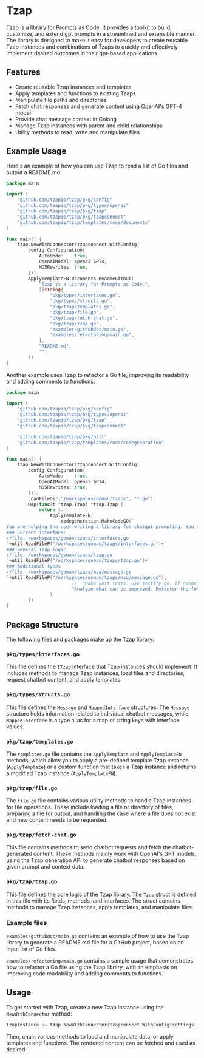 # Tzap

Tzap is a library for Prompts as Code. It provides a toolkit to build, customize, and extend gpt prompts in a streamlined and extensible manner. The library is designed to make it easy for developers to create reusable Tzap instances and combinations of Tzaps to quickly and effectively implement desired outcomes in their gpt-based applications.

## Features

- Create reusable Tzap instances and templates
- Apply templates and functions to existing Tzaps
- Manipulate file paths and directories
- Fetch chat responses and generate content using OpenAI's GPT-4 model
- Provide chat message context in Golang
- Manage Tzap instances with parent and child relationships
- Utility methods to read, write and manipulate files

## Example Usage

Here's an example of how you can use Tzap to read a list of Go files and output a README.md: 

```go
package main

import (
	"github.com/tzapio/tzap/pkg/config"
	"github.com/tzapio/tzap/pkg/types/openai"
	"github.com/tzapio/tzap/pkg/tzap"
	"github.com/tzapio/tzap/pkg/tzapconnect"
	"github.com/tzapio/tzap/templates/code/documents"
)

func main() {
	tzap.NewWithConnector(tzapconnect.WithConfig(
		config.Configuration{
			AutoMode:    true,
			OpenAIModel: openai.GPT4,
			MD5Rewrites: true,
		})).
		ApplyTemplateFN(documents.ReadmeGithub(
			"Tzap is a library for Prompts as Code.",
			[]string{
				"pkg/types/interfaces.go",
				"pkg/types/structs.go",
				"pkg/tzap/templates.go",
				"pkg/tzap/file.go",
				"pkg/tzap/fetch-chat.go",
				"pkg/tzap/tzap.go",
				"examples/githubdoc/main.go",
				"examples/refactoring/main.go",
			},
			"README.md",
			"",
		))
}
```

Another example uses Tzap to refactor a Go file, improving its readability and adding comments to functions: 

```go
package main

import (
	"github.com/tzapio/tzap/pkg/config"
	"github.com/tzapio/tzap/pkg/types/openai"
	"github.com/tzapio/tzap/pkg/tzap"
	"github.com/tzapio/tzap/pkg/tzapconnect"

	"github.com/tzapio/tzap/pkg/util"
	"github.com/tzapio/tzap/templates/code/codegeneration"
)

func main() {
	tzap.NewWithConnector(tzapconnect.WithConfig(
		config.Configuration{
			AutoMode:    true,
			OpenAIModel: openai.GPT4,
			MD5Rewrites: true,
		})).
		LoadFileDir("/workspaces/goman/tzaps", "*.go").
		Map(func(t *tzap.Tzap) *tzap.Tzap {
			return t.
				ApplyTemplateFN(
					codegeneration.MakeCodeGO(`
You are helping the user writing a library for chatgpt prompting. You primarely write Golang. Most files already exists. Do not create new data structures.
### Current interface: 
//file: /workspaces/goman/tzaps/interfaces.go
`+util.ReadFileP("/workspaces/goman/tzaps/interfaces.go")+`
### General Tzap logic
//file: /workspaces/goman/tzaps/tzap.go
`+util.ReadFileP("/workspaces/goman/tzaps/tzap.go")+`
### Additional types
//file: /workspaces/goman/tzaps/msg/message.go
`+util.ReadFileP("/workspaces/goman/tzaps/msg/message.go"),
						//	"Make unit tests. Use testify go. If needed create tmp files. Use package tzap_test. Use testnames Test_{function}_{givenCamelCase}_{expectCamelCase}."),
						"Analyze what can be improved. Refactor the following file to be more readable. Make comments for the functions. Do not add any new public functions, only rewrite."),
				)
		})
}
```

## Package Structure

The following files and packages make up the Tzap library:

### `pkg/types/interfaces.go`

This file defines the `ITzap` interface that Tzap instances should implement. It includes methods to manage Tzap instances, load files and directories, request chatbot content, and apply templates.

### `pkg/types/structs.go`

This file defines the `Message` and `MappedInterface` structures. The `Message` structure holds information related to individual chatbot messages, while `MappedInterface` is a type alias for a map of string keys with interface values.

### `pkg/tzap/templates.go`

The `templates.go` file contains the `ApplyTemplate` and `ApplyTemplateFN` methods, which allow you to apply a pre-defined template Tzap instance (`ApplyTemplate`) or a custom function that takes a Tzap instance and returns a modified Tzap instance (`ApplyTemplateFN`).

### `pkg/tzap/file.go`

The `file.go` file contains various utility methods to handle Tzap instances for file operations. These include loading a file or directory of files, preparing a file for output, and handling the case where a file does not exist and new content needs to be requested.

### `pkg/tzap/fetch-chat.go`

This file contains methods to send chatbot requests and fetch the chatbot-generated content. These methods mainly work with OpenAI's GPT models, using the Tzap generation API to generate chatbot responses based on given prompt and context data.

### `pkg/tzap/tzap.go`

This file defines the core logic of the Tzap library. The `Tzap` struct is defined in this file with its fields, methods, and interfaces. The struct contains methods to manage Tzap instances, apply templates, and manipulate files.

### Example files

`examples/githubdoc/main.go` contains an example of how to use the Tzap library to generate a README.md file for a GitHub project, based on an input list of Go files.

`examples/refactoring/main.go` contains a sample usage that demonstrates how to refactor a Go file using the Tzap library, with an emphasis on improving code readability and adding comments to functions.

## Usage

To get started with Tzap, create a new Tzap instance using the `NewWithConnector` method:

```go
tzapInstance := tzap.NewWithConnector(tzapconnect.WithConfig(settings))
```

Then, chain various methods to load and manipulate data, or apply templates and functions. The rendered content can be fetched and used as desired.